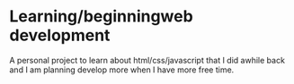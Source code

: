 # Learning/beginningweb development
A personal project to learn about html/css/javascript that I did awhile back and I am planning develop more when I have more free time.
